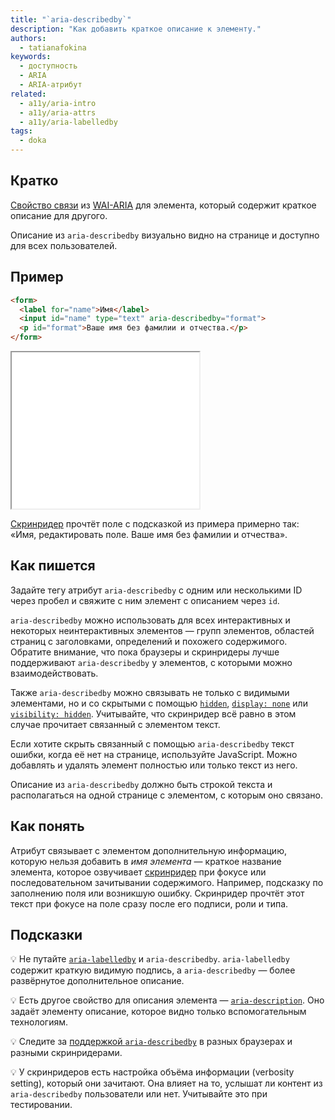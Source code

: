```yaml
---
title: "`aria-describedby`"
description: "Как добавить краткое описание к элементу."
authors:
  - tatianafokina
keywords:
  - доступность
  - ARIA
  - ARIA-атрибут
related:
  - a11y/aria-intro
  - a11y/aria-attrs
  - a11y/aria-labelledby
tags:
  - doka
---
```


## Кратко

[Свойство связи](/a11y/aria-attrs/#atributy-svyazi) из [WAI-ARIA](/a11y/aria-intro/#specifikaciya) для элемента, который содержит краткое описание для другого.

Описание из `aria-describedby` визуально видно на странице и доступно для всех пользователей.

## Пример

```html
<form>
  <label for="name">Имя</label>
  <input id="name" type="text" aria-describedby="format">
  <p id="format">Ваше имя без фамилии и отчества.</p>
</form>
```

<iframe title="Поле для имени со связанной с ним подсказкой" src="demos/field-with-hint/" height="250"></iframe>

[Скринридер](/a11y/screenreaders/) прочтёт поле с подсказкой из примера примерно так: «Имя, редактировать поле. Ваше имя без фамилии и отчества».

## Как пишется

Задайте тегу атрибут `aria-describedby` с одним или несколькими ID через пробел и свяжите с ним элемент с описанием через `id`.

`aria-describedby` можно использовать для всех интерактивных и некоторых неинтерактивных элементов — групп элементов, областей страниц с заголовками, определений и похожего содержимого. Обратите внимание, что пока браузеры и скринридеры лучше поддерживают `aria-describedby` у элементов, с которыми можно взаимодействовать.

Также `aria-describedby` можно связывать не только с видимыми элементами, но и со скрытыми с помощью [`hidden`](/html/hidden/), [`display: none`](/css/display/#kak-pishetsya) или [`visibility: hidden`](/css/visibility/#kak-pishetsya). Учитывайте, что скринридер всё равно в этом случае прочитает связанный с элементом текст.

Если хотите скрыть связанный с помощью `aria-describedby` текст ошибки, когда её нет на странице, используйте JavaScript. Можно добавлять и удалять элемент полностью или только текст из него.

Описание из `aria-describedby` должно быть строкой текста и располагаться на одной странице с элементом, с которым оно связано.

## Как понять

Атрибут связывает с элементом дополнительную информацию, которую нельзя добавить в _имя элемента_ — краткое название элемента, которое озвучивает [скринридер](/a11y/screenreaders/) при фокусе или последовательном зачитывании содержимого. Например, подсказку по заполнению поля или возникшую ошибку. Скринридер прочтёт этот текст при фокусе на поле сразу после его подписи, роли и типа.

## Подсказки

💡 Не путайте [`aria-labelledby`](/a11y/aria-labelledby/) и `aria-describedby`. `aria-labelledby` содержит краткую видимую подпись, а `aria-describedby` — более развёрнутое дополнительное описание.

💡 Есть другое свойство для описания элемента — [`aria-description`](/a11y/aria-description/). Оно задаёт элементу описание, которое видно только вспомогательным технологиям.

💡 Следите за [поддержкой `aria-describedby`](https://www.davidmacd.com/blog/does-aria-label-override-static-text.html) в разных браузерах и разными скринридерами.

💡 У скринридеров есть настройка объёма информации (verbosity setting), который они зачитают. Она влияет на то, услышат ли контент из `aria-describedby` пользователи или нет. Учитывайте это при тестировании.
